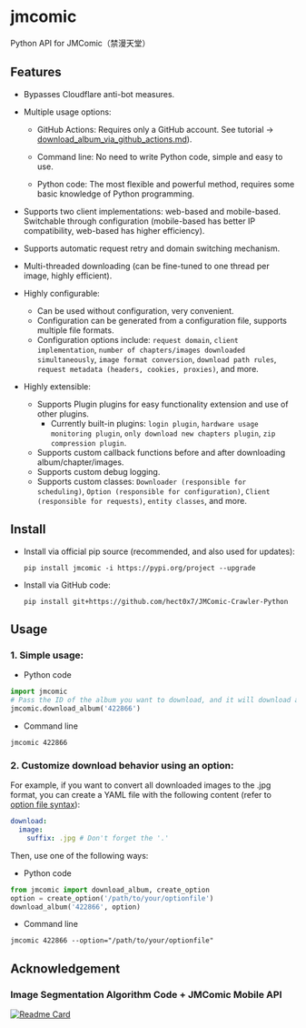 # jmcomic

Python API for JMComic（禁漫天堂）

## Features

- Bypasses Cloudflare anti-bot measures.
- Multiple usage options:

    - GitHub Actions: Requires only a GitHub account. See
      tutorial → [download_album_via_github_actions.md](./download_album_via_github_actions.md)).

    - Command line: No need to write Python code, simple and easy to use.
    - Python code: The most flexible and powerful method, requires some basic knowledge of Python programming.
- Supports two client implementations: web-based and mobile-based. Switchable through configuration (mobile-based has
  better IP compatibility, web-based has higher efficiency).
- Supports automatic request retry and domain switching mechanism.
- Multi-threaded downloading (can be fine-tuned to one thread per image, highly efficient).
- Highly configurable:

    - Can be used without configuration, very convenient.
    - Configuration can be generated from a configuration file, supports multiple file formats.
    - Configuration options
      include: `request domain`, `client implementation`, `number of chapters/images downloaded simultaneously`, `image format conversion`, `download path rules`, `request metadata (headers, cookies, proxies)`,
      and more.
- Highly extensible:

    - Supports Plugin plugins for easy functionality extension and use of other plugins.
        - Currently built-in
          plugins: `login plugin`, `hardware usage monitoring plugin`, `only download new chapters plugin`, `zip compression plugin`.
    - Supports custom callback functions before and after downloading album/chapter/images.
    - Supports custom debug logging.
    - Supports custom
      classes: `Downloader (responsible for scheduling)`, `Option (responsible for configuration)`, `Client (responsible for requests)`, `entity classes`,
      and more.

## Install

- Install via official pip source (recommended, and also used for updates):
  ```
  pip install jmcomic -i https://pypi.org/project --upgrade
  ```

- Install via GitHub code:

  ```
  pip install git+https://github.com/hect0x7/JMComic-Crawler-Python
  ```

## Usage

### 1. Simple usage:

- Python code

```python
import jmcomic
# Pass the ID of the album you want to download, and it will download all chapters of the album to your local machine.
jmcomic.download_album('422866')
```

- Command line

```
jmcomic 422866
```

### 2. Customize download behavior using an option:

For example, if you want to convert all downloaded images to the .jpg format, you can create a YAML file with the
following content (refer to [option file syntax](./option_file_syntax.yml)):

```yml
download:
  image:
    suffix: .jpg # Don't forget the '.'
```

Then, use one of the following ways:

* Python code

```python
from jmcomic import download_album, create_option
option = create_option('/path/to/your/optionfile')
download_album('422866', option)
```

* Command line

```
jmcomic 422866 --option="/path/to/your/optionfile"
```

## Acknowledgement

### Image Segmentation Algorithm Code + JMComic Mobile API

[![Readme Card](https://github-readme-stats.vercel.app/api/pin/?username=tonquer&repo=JMComic-qt)](https://github.com/tonquer/JMComic-qt)
